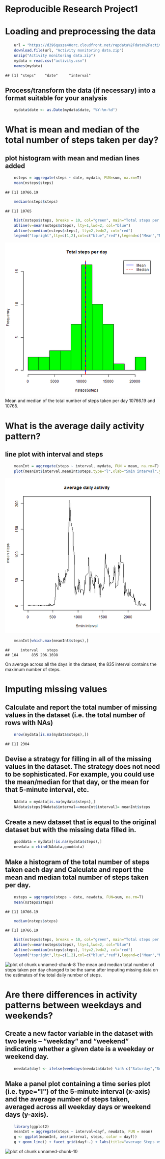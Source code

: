 Reproducible Research Project1
==============================
# Loading and preprocessing the data

```r
    url = "https://d396qusza40orc.cloudfront.net/repdata%2Fdata%2Factivity.zip"
    download.file(url, "Activity monitoring data.zip")
    unzip("Activity monitoring data.zip")
    mydata = read.csv("activity.csv")
    names(mydata)
```

```
## [1] "steps"    "date"     "interval"
```

## Process/transform the data (if necessary) into a format suitable for your analysis

```r
    mydata$date <- as.Date(mydata$date, "%Y-%m-%d")
```

# What is mean and median of the total number of steps taken per day?
## plot histogram with mean and median lines added

```r
    nsteps = aggregate(steps ~ date, mydata, FUN=sum, na.rm=T)
    mean(nsteps$steps)
```

```
## [1] 10766.19
```

```r
    median(nsteps$steps)
```

```
## [1] 10765
```

```r
    hist(nsteps$steps, breaks = 10, col="green", main="Total steps per day")
    abline(v=mean(nsteps$steps), lty=1,lwd=2, col="blue")
    abline(v=median(nsteps$steps), lty=2,lwd=2, col="red")
    legend("topright",lty=c(1,2),col=c("blue","red"),legend=c("Mean","Median"))
```

![plot of chunk unnamed-chunk-3](unnamed-chunk-3-1.png)
Mean and median of the total number of steps taken per day 10766.19 and 10765.


# What is the average daily activity pattern?
## line plot with interval and steps

```r
    meanInt = aggregate(steps ~ interval, mydata, FUN = mean, na.rm=T)
    plot(meanInt$interval,meanInt$steps,type="l",xlab="5min interval",ylab="mean steps",main="average daily activity")
```

![plot of chunk unnamed-chunk-4](unnamed-chunk-4-1.png)

```r
    meanInt[which.max(meanInt$steps),]
```

```
##     interval    steps
## 104      835 206.1698
```
On average across all the days in the dataset, the 835 interval contains the maximum number of steps.

# Imputing missing values
## Calculate and report the total number of missing values in the dataset (i.e. the total number of rows with NAs)

```r
    nrow(mydata[is.na(mydata$steps),])
```

```
## [1] 2304
```

## Devise a strategy for filling in all of the missing values in the dataset. The strategy does not need to be sophisticated. For example, you could use the mean/median for that day, or the mean for that 5-minute interval, etc.

```r
    NAdata = mydata[is.na(mydata$steps),]    
    NAdata$steps[NAdata$interval==meanInt$interval]= meanInt$steps
```

## Create a new dataset that is equal to the original dataset but with the missing data filled in.

```r
    gooddata = mydata[!is.na(mydata$steps),]
    newdata = rbind(NAdata,gooddata)
```

## Make a histogram of the total number of steps taken each day and Calculate and report the mean and median total number of steps taken per day. 

```r
    nsteps = aggregate(steps ~ date, newdata, FUN=sum, na.rm=T)
    mean(nsteps$steps)
```

```
## [1] 10766.19
```

```r
    median(nsteps$steps)
```

```
## [1] 10766.19
```

```r
    hist(nsteps$steps, breaks = 10, col="green", main="Total steps per day")
    abline(v=mean(nsteps$steps), lty=1,lwd=2, col="blue")
    abline(v=median(nsteps$steps), lty=2,lwd=2, col="red")
    legend("topright",lty=c(1,2),col=c("blue","red"),legend=c("Mean","Median"))
```

![plot of chunk unnamed-chunk-8](figure/unnamed-chunk-8-1.png)
The mean and median total number of steps taken per day changed to be the same after imputing missing data on the estimates of the total daily number of steps.

# Are there differences in activity patterns between weekdays and weekends?
## Create a new factor variable in the dataset with two levels – “weekday” and “weekend” indicating whether a given date is a weekday or weekend day.

```r
    newdata$dayf <- ifelse(weekdays(newdata$date) %in% c("Saturday","Sunday"),"weekend","weekday")
```

## Make a panel plot containing a time series plot (i.e. type="l") of the 5-minute interval (x-axis) and the average number of steps taken, averaged across all weekday days or weekend days (y-axis).

```r
    library(ggplot2)
    meanInt = aggregate(steps ~ interval+dayf, newdata, FUN = mean)
    g <- ggplot(meanInt, aes(interval, steps, color = dayf))
    g + geom_line() + facet_grid(dayf~.) + labs(title="average Steps vs. days", y="steps", x= "5min interval")
```

![plot of chunk unnamed-chunk-10](figure/unnamed-chunk-10-1.png)

